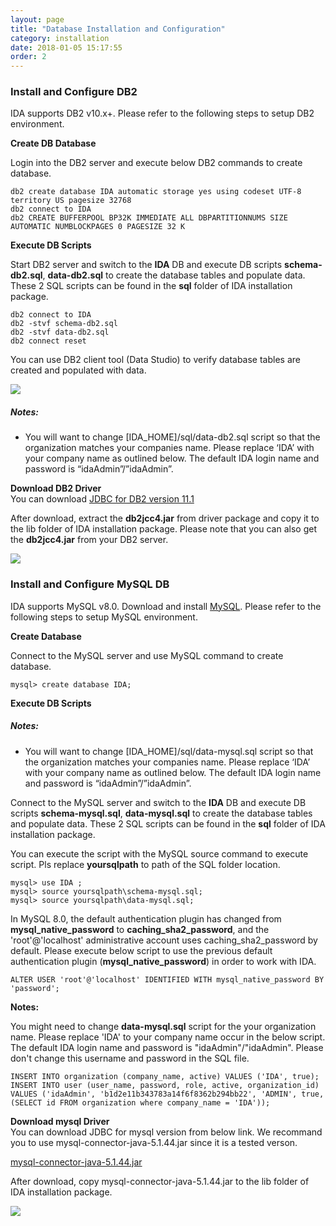 ```yaml
---
layout: page
title: "Database Installation and Configuration"
category: installation
date: 2018-01-05 15:17:55
order: 2
---
```



### Install and Configure DB2

IDA supports DB2 v10.x+. Please refer to the following steps to setup DB2 environment. 

**Create DB Database**   

Login into the DB2 server and execute below DB2 commands to create database. 
``` 
db2 create database IDA automatic storage yes using codeset UTF-8 territory US pagesize 32768
db2 connect to IDA
db2 CREATE BUFFERPOOL BP32K IMMEDIATE ALL DBPARTITIONNUMS SIZE AUTOMATIC NUMBLOCKPAGES 0 PAGESIZE 32 K
``` 

**Execute DB Scripts**  


Start DB2 server and switch to the **IDA** DB and execute DB scripts **schema-db2.sql**, **data-db2.sql** to create the database tables and populate data. These 2 SQL scripts can be found in the **sql** folder of IDA installation package.


``` 
db2 connect to IDA
db2 -stvf schema-db2.sql
db2 -stvf data-db2.sql
db2 connect reset
```  

You can use DB2 client tool (Data Studio) to verify database tables are created and populated with data.

![][db2]   

##### Notes:
- You will want to change [IDA_HOME]/sql/data-db2.sql script so that   the organization matches your companies name. Please replace ‘IDA’ with your company name as outlined below.  The default IDA login name and password is “idaAdmin”/”idaAdmin”.  



**Download DB2 Driver**  
You can download [JDBC for DB2 version 11.1 ](https://www-01.ibm.com/marketing/iwm/iwm/web/download.do?source=swg-idsdjs&pageType=urx&S_PKG=dl) 

After download, extract the **db2jcc4.jar** from driver package and copy it to the lib folder of IDA installation package. Please note that you can also get the **db2jcc4.jar** from your DB2 server.

![][db2driver]  


### Install and Configure MySQL DB

IDA supports MySQL v8.0. Download and install [MySQL](https://dev.mysql.com/downloads/mysql/).  Please refer to the following steps to setup MySQL environment. 

**Create Database**   

Connect to the MySQL server and use MySQL command to create database. 
``` 
mysql> create database IDA;
```  

**Execute DB Scripts**  

##### Notes:
- You will want to change [IDA_HOME]/sql/data-mysql.sql script so that  the organization matches your companies name. Please replace ‘IDA’ with your company name as outlined below.  The default IDA login name and password is “idaAdmin”/”idaAdmin”.  


Connect to the MySQL server and switch to the **IDA** DB and execute DB scripts **schema-mysql.sql**, **data-mysql.sql** to create the database tables and populate data. These 2 SQL scripts can be found in the **sql** folder of IDA installation package.

You can execute the script with the MySQL source command to execute script. Pls replace **yoursqlpath** to path of the SQL folder location.

``` 
mysql> use IDA ;
mysql> source yoursqlpath\schema-mysql.sql;
mysql> source yoursqlpath\data-mysql.sql;
```  

In MySQL 8.0, the default authentication plugin has changed from **mysql_native_password** to **caching_sha2_password**, and the 'root'@'localhost' administrative account uses caching_sha2_password by default. Please execute below script to use the previous default authentication plugin (**mysql_native_password**) in order to work with IDA.

``` 
ALTER USER 'root'@'localhost' IDENTIFIED WITH mysql_native_password BY 'password';
```

**Notes:**   

You might need to change **data-mysql.sql** script for the your organization name. Please  replace 'IDA' to your company name occur in the below script. The default IDA login name and password is "idaAdmin"/"idaAdmin". Please don't change this username and password in the SQL file.

``` 
INSERT INTO organization (company_name, active) VALUES ('IDA', true);
INSERT INTO user (user_name, password, role, active, organization_id) 
VALUES ('idaAdmin', 'b1d2e11b343783a14f6f8362b294bb22', 'ADMIN', true, (SELECT id FROM organization where company_name = 'IDA'));
```  
**Download mysql Driver**  
You can download JDBC for mysql version  from below link. We recommand you to use mysql-connector-java-5.1.44.jar since it is a tested verson.   

[mysql-connector-java-5.1.44.jar](http://central.maven.org/maven2/mysql/mysql-connector-java/5.1.44/mysql-connector-java-5.1.44.jar) 

After download,  copy mysql-connector-java-5.1.44.jar to the lib folder of IDA installation package.      

![][mysqldriver]    

[db2]: ../images/install/dbtable.png 
[db2driver]: ../images/install/db2driver.png 
[mysqldriver]: ../images/install/mysqldriver.png 
